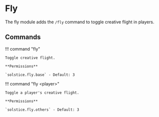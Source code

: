 # Fly

The fly module adds the `/fly` command to toggle creative flight in players.

## Commands

!!! command "fly"

    Toggle creative flight.

    **Permissions**

    `solstice.fly.base` - Default: 3

!!! command "fly &lt;player&gt;"

    Toggle a player's creative flight.

    **Permissions**

    `solstice.fly.others` - Default: 3
